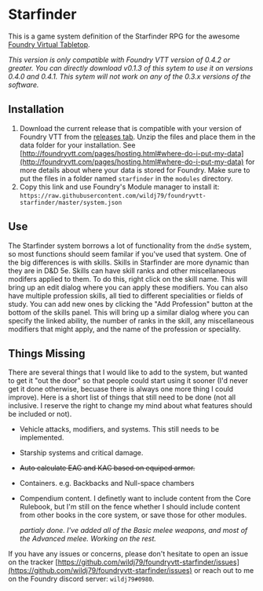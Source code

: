 # Starfinder

This is a game system definition of the Starfinder RPG for the awesome [Foundry Virtual Tabletop](http://foundryvtt.com/).

_This version is only compatible with Foundry VTT version of 0.4.2 or greater. You can directly download v0.1.3 of this sytem to use it on versions 0.4.0 and 0.4.1. This sytem will not work on any of the 0.3.x versions of the software._

## Installation
1. Download the current release that is compatible with your version of Foundry VTT from the [releases tab](https://github.com/wildj79/foundryvtt-starfinder/releases). Unzip the files and place them in the data folder for your installation. See [http://foundryvtt.com/pages/hosting.html#where-do-i-put-my-data](http://foundryvtt.com/pages/hosting.html#where-do-i-put-my-data) for more details about where your data is stored for Foundry. Make sure to put the files in a folder named `starfinder` in the `modules` directory.
2. Copy this link and use Foundry's Module manager to install it: `https://raw.githubusercontent.com/wildj79/foundryvtt-starfinder/master/system.json`

## Use

The Starfinder system borrows a lot of functionality from the `dnd5e` system, so most functions should seem familar if you've used that system. One of the big differences is with skills. Skills in Starfinder are more dynamic than they are in D&D 5e. Skills can have skill ranks and other miscellaneous modifers applied to them. To do this, right click on the skill name. This will bring up an edit dialog where you can apply these modifiers. You can also have multiple profession skills, all tied to different specialities or fields of study. You can add new ones by clicking the "Add Profession" button at the bottom of the skills panel. This will bring up a similar dialog where you can specify the linked ability, the number of ranks in the skill, any miscellaneous modifiers that might apply, and the name of the profession or speciality. 

## Things Missing

There are several things that I would like to add to the system, but wanted to get it "out the door" so that people could start using it sooner (I'd never get it done otherwise, becuase there is always one more thing I could improve). Here is a short list of things that still need to be done (not all inclusive. I reserve the right to change my mind about what features should be included or not).

* Vehicle attacks, modifiers, and systems. This still needs to be implemented.
* Starship systems and critical damage.
* ~~Auto calculate EAC and KAC based on equiped armor.~~
* Containers. e.g. Backbacks and Null-space chambers
* Compendium content. I definetly want to include content from the Core Rulebook, but I'm still on the fence whether I should include content from other books in the core system, or save those for other modules.

   _partialy done. I've added all of the Basic melee weapons, and most of the Advanced melee. Working on the rest._

If you have any issues or concerns, please don't hesitate to open an issue on the tracker [https://github.com/wildj79/foundryvtt-starfinder/issues](https://github.com/wildj79/foundryvtt-starfinder/issues) or reach out to me on the Foundry discord server: `wildj79#0980`.
